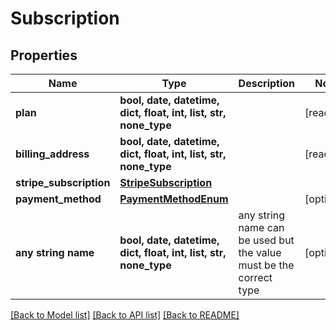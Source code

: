 # Subscription


## Properties
Name | Type | Description | Notes
------------ | ------------- | ------------- | -------------
**plan** | **bool, date, datetime, dict, float, int, list, str, none_type** |  | [readonly] 
**billing_address** | **bool, date, datetime, dict, float, int, list, str, none_type** |  | [readonly] 
**stripe_subscription** | [**StripeSubscription**](StripeSubscription.md) |  | 
**payment_method** | [**PaymentMethodEnum**](PaymentMethodEnum.md) |  | [optional] 
**any string name** | **bool, date, datetime, dict, float, int, list, str, none_type** | any string name can be used but the value must be the correct type | [optional]

[[Back to Model list]](../README.md#documentation-for-models) [[Back to API list]](../README.md#documentation-for-api-endpoints) [[Back to README]](../README.md)


